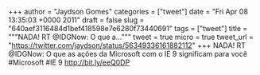 
+++
author = "Jaydson Gomes"
categories = ["tweet"]
date = "Fri Apr 08 13:35:03 +0000 2011"
draft = false
slug = "640aef3116484d1bef418598e7e6280f73440691"
tags = ["tweet"]
title = """NADA! RT @IDGNow: O que a..."""
tweet = true
micro = true
tweet_url = "https://twitter.com/jaydson/status/56349336161882112"
+++
NADA! RT @IDGNow: O que as ações da Microsoft com o IE 9 significam para você #Microsoft #IE 9 http://bit.ly/eeQ0DP
